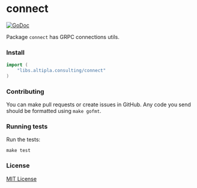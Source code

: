 
# connect

[![GoDoc](https://godoc.org/libs.altipla.consulting/connect?status.svg)](https://godoc.org/libs.altipla.consulting/connect)

Package `connect` has GRPC connections utils.


### Install

```go
import (
	"libs.altipla.consulting/connect"
)
```


### Contributing

You can make pull requests or create issues in GitHub. Any code you send should be formatted using ```make gofmt```.


### Running tests

Run the tests:

```shell
make test
```


### License

[MIT License](../LICENSE)

